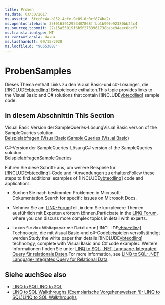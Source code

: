 ```yaml
---
title: Proben
ms.date: 03/30/2017
ms.assetid: 3fcc0c4a-b952-4cfe-9e09-0c0cf874ba2c
ms.openlocfilehash: 3580163912953407868ffbb1b990e92380bb24c4
ms.sourcegitcommit: 27a15a55019f6b5f2733961738babe94aec0def3
ms.translationtype: MT
ms.contentlocale: de-DE
ms.lasthandoff: 09/15/2020
ms.locfileid: "90553882"
---
```

# <a name="samples"></a><span data-ttu-id="51c8b-102">Proben</span><span class="sxs-lookup"><span data-stu-id="51c8b-102">Samples</span></span>
<span data-ttu-id="51c8b-103">Dieses Thema enthält Links zu den Visual Basic-und c#-Lösungen, die [!INCLUDE[vbtecdlinq](../../../../../../includes/vbtecdlinq-md.md)] Beispielcode enthalten.</span><span class="sxs-lookup"><span data-stu-id="51c8b-103">This topic provides links to the Visual Basic and C# solutions that contain [!INCLUDE[vbtecdlinq](../../../../../../includes/vbtecdlinq-md.md)] sample code.</span></span>  
  
## <a name="in-this-section"></a><span data-ttu-id="51c8b-104">In diesem Abschnitt</span><span class="sxs-lookup"><span data-stu-id="51c8b-104">In This Section</span></span>  
 <span data-ttu-id="51c8b-105">Visual Basic Version der SampleQueries-Lösung</span><span class="sxs-lookup"><span data-stu-id="51c8b-105">Visual Basic version of the SampleQueries solution</span></span>  
 [<span data-ttu-id="51c8b-106">Beispielabfragen (Visual Basic)</span><span class="sxs-lookup"><span data-stu-id="51c8b-106">Sample Queries (Visual Basic)</span></span>](../../../../../visual-basic/programming-guide/language-features/linq/introduction-to-linq.md)  
  
 <span data-ttu-id="51c8b-107">C#-Version der SampleQueries-Lösung</span><span class="sxs-lookup"><span data-stu-id="51c8b-107">C# version of the SampleQueries solution</span></span>  
 <span data-ttu-id="51c8b-108">[Beispielabfragen](/previous-versions/visualstudio/visual-studio-2008/bb397972(v=vs.90))</span><span class="sxs-lookup"><span data-stu-id="51c8b-108">[Sample Queries](/previous-versions/visualstudio/visual-studio-2008/bb397972(v=vs.90))</span></span>  
  
 <span data-ttu-id="51c8b-109">Führen Sie diese Schritte aus, um weitere Beispiele für [!INCLUDE[vbtecdlinq](../../../../../../includes/vbtecdlinq-md.md)]-Code und -Anwendungen zu erhalten:</span><span class="sxs-lookup"><span data-stu-id="51c8b-109">Follow these steps to find additional examples of [!INCLUDE[vbtecdlinq](../../../../../../includes/vbtecdlinq-md.md)] code and applications:</span></span>  
  
- <span data-ttu-id="51c8b-110">Suchen Sie nach bestimmten Problemen in Microsoft-Dokumentation.</span><span class="sxs-lookup"><span data-stu-id="51c8b-110">Search for specific issues on Microsoft Docs.</span></span>  
  
- <span data-ttu-id="51c8b-111">Nehmen Sie am [LINQ-Forum](https://social.msdn.microsoft.com/forums/en-us/home?forum=linqtosql)Teil, in dem Sie komplexere Themen ausführlich mit Experten erörtern können.</span><span class="sxs-lookup"><span data-stu-id="51c8b-111">Participate in the [LINQ Forum](https://social.msdn.microsoft.com/forums/en-us/home?forum=linqtosql), where you can discuss more complex topics in detail with experts.</span></span>  
  
- <span data-ttu-id="51c8b-112">Lesen Sie das Whitepaper mit Details zur [!INCLUDE[vbtecdlinq](../../../../../../includes/vbtecdlinq-md.md)] Technologie, die mit Visual Basic-und c#-Codebeispielen vervollständigt werden.</span><span class="sxs-lookup"><span data-stu-id="51c8b-112">Study the white paper that details [!INCLUDE[vbtecdlinq](../../../../../../includes/vbtecdlinq-md.md)] technology, complete with Visual Basic and C# code examples.</span></span> <span data-ttu-id="51c8b-113">Weitere Informationen finden Sie unter [LINQ to SQL: .NET Language-Integrated Query für relationale Daten](/previous-versions/dotnet/articles/bb425822(v=msdn.10)).</span><span class="sxs-lookup"><span data-stu-id="51c8b-113">For more information, see [LINQ to SQL: .NET Language-Integrated Query for Relational Data](/previous-versions/dotnet/articles/bb425822(v=msdn.10)).</span></span>  
  
## <a name="see-also"></a><span data-ttu-id="51c8b-114">Siehe auch</span><span class="sxs-lookup"><span data-stu-id="51c8b-114">See also</span></span>

- [<span data-ttu-id="51c8b-115">LINQ to SQL</span><span class="sxs-lookup"><span data-stu-id="51c8b-115">LINQ to SQL</span></span>](index.md)
- <span data-ttu-id="51c8b-116">[LINQ to SQL Walkthroughs (Exemplarische Vorgehensweisen für LINQ to SQL)](/previous-versions/visualstudio/visual-studio-2008/bb386295(v=vs.90))</span><span class="sxs-lookup"><span data-stu-id="51c8b-116">[LINQ to SQL Walkthroughs](/previous-versions/visualstudio/visual-studio-2008/bb386295(v=vs.90))</span></span>
